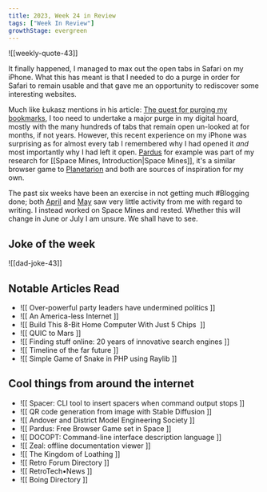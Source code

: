 ```yaml
---
title: 2023, Week 24 in Review
tags: ["Week In Review"]
growthStage: evergreen
---
```


![[weekly-quote-43]]

It finally happened, I managed to max out the open tabs in Safari on my iPhone. What this has meant is that I needed to do a purge in order for Safari to remain usable and that gave me an opportunity to rediscover some interesting websites.

Much like Łukasz mentions in his article: [The quest for purging my bookmarks](https://offbeatbits.com/the-quest-for-purging-my-bookmarks/), I too need to undertake a major purge in my digital hoard, mostly with the many hundreds of tabs that remain open un-looked at for months, if not years. However, this recent experience on my iPhone was surprising as for almost every tab I remembered why I had opened it _and_ most importantly why I had left it open. [Pardus](https://www.pardus.at/) for example was part of my research for [[Space Mines, Introduction|Space Mines]], it's a similar browser game to [Planetarion](https://www.planetarion.com/) and both are sources of inspiration for my own.

The past six weeks have been an exercise in not getting much #Blogging done; both [April](https://photogabble.co.uk/writing/2023/04/) and [May](https://photogabble.co.uk/writing/2023/05/) saw very little activity from me with regard to writing. I instead worked on Space Mines and rested. Whether this will change in June or July I am unsure. We shall have to see.

## Joke of the week
![[dad-joke-43]]

## Notable Articles Read
- ![[ Over-powerful party leaders have undermined politics ]]
- ![[ An America-less Internet ]]
- ![[ Build This 8-Bit Home Computer With Just 5 Chips  ]]
- ![[ QUIC to Mars ]]
- ![[ Finding stuff online: 20 years of innovative search engines ]]
- ![[ Timeline of the far future ]]
- ![[ Simple Game of Snake in PHP using Raylib ]]

## Cool things from around the internet
- ![[ Spacer: CLI tool to insert spacers when command output stops ]]
- ![[ QR code generation from image with Stable Diffusion ]]
- ![[ Andover and District Model Engineering Society ]]
- ![[ Pardus: Free Browser Game set in Space ]]
- ![[ DOCOPT: Command-line interface description language ]]
- ![[ Zeal: offline documentation viewer ]]
- ![[ The Kingdom of Loathing ]]
- ![[ Retro Forum Directory ]]
- ![[ RetroTech•News ]]
- ![[ Boing Directory ]]
